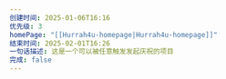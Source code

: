 ```yaml
---
创建时间: 2025-01-06T16:16
优先级: 3
homePage: "[[Hurrah4u-homepage|Hurrah4u-homepage]]"
结束时间: 2025-02-01T16:26
一句话描述: 这是一个可以被任意触发发起庆祝的项目
完成: false
---
```


